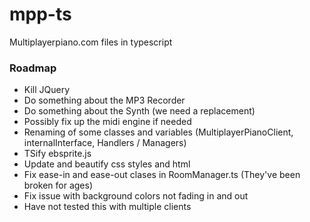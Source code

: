 # mpp-ts

Multiplayerpiano.com files in typescript

### Roadmap
* Kill JQuery
* Do something about the MP3 Recorder
* Do something about the Synth (we need a replacement)
* Possibly fix up the midi engine if needed
* Renaming of some classes and variables (MultiplayerPianoClient, internalInterface, Handlers / Managers)
* TSify ebsprite.js
* Update and beautify css styles and html
* Fix ease-in and ease-out clases in RoomManager.ts (They've been broken for ages)
* Fix issue with background colors not fading in and out
* Have not tested this with multiple clients